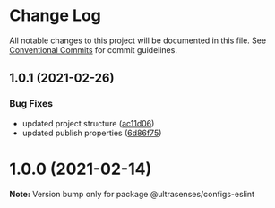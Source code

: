 # Change Log

All notable changes to this project will be documented in this file.
See [Conventional Commits](https://conventionalcommits.org) for commit guidelines.

## 1.0.1 (2021-02-26)


### Bug Fixes

* updated project structure ([ac11d06](https://github.com/ultrasenses/ultrasenses-utils/commit/ac11d0627b78f0b68fa9deeb097dc8547322f96d))
* updated publish properties ([6d86f75](https://github.com/ultrasenses/ultrasenses-utils/commit/6d86f753d501f82a9254c3616419acc7dcff13e8))





# 1.0.0 (2021-02-14)

**Note:** Version bump only for package @ultrasenses/configs-eslint
